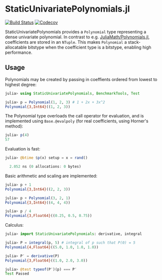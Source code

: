 # StaticUnivariatePolynomials.jl

[![Build Status](https://travis-ci.com/tkoolen/StaticUnivariatePolynomials.jl.svg?branch=master)](https://travis-ci.com/tkoolen/StaticUnivariatePolynomials.jl)
[![Codecov](https://codecov.io/gh/tkoolen/StaticUnivariatePolynomials.jl/branch/master/graph/badge.svg)](https://codecov.io/gh/tkoolen/StaticUnivariatePolynomials.jl)

StaticUnivariatePolynomials provides a `Polynomial` type representing a dense univariate polynomial. In contrast to e.g. [JuliaMath/Polynomials.jl](https://github.com/JuliaMath/Polynomials.jl), coefficients are stored in an `NTuple`.
This makes `Polynomial` a stack-allocatable bitstype when the coefficient type is a bitstype, enabling high performance.

## Usage

Polynomials may be created by passing in coeffients ordered from lowest to highest degree:

```julia
julia> using StaticUnivariatePolynomials, BenchmarkTools, Test

julia> p = Polynomial(1, 2, 3) # 1 + 2x + 3x^2
Polynomial{3,Int64}((1, 2, 3))
```

The Polynomial type overloads the call operator for evaluation, and is implemented using `Base.@evalpoly` (for real coefficients, using Horner's method):

```julia
julia> p(4)
57
```

Evaluation is fast:

```julia
julia> @btime $p(x) setup = x = rand()

  2.052 ns (0 allocations: 0 bytes)
```

Basic arithmetic and scaling are implemented:

```julia
julia> p + 1
Polynomial{3,Int64}((2, 2, 3))

julia> p + Polynomial(3, 2, 1)
Polynomial{3,Int64}((4, 4, 4))

julia> p / 4
Polynomial{3,Float64}((0.25, 0.5, 0.75))
```

Calculus:

```julia
julia> import StaticUnivariatePolynomials: derivative, integral

julia> P = integral(p, 5) # integral of p such that P(0) = 5
Polynomial{4,Float64}((5.0, 1.0, 1.0, 1.0))

julia> P′ = derivative(P)
Polynomial{3,Float64}((1.0, 2.0, 3.0))

julia> @test typeof(P′)(p) === P′
Test Passed
```
